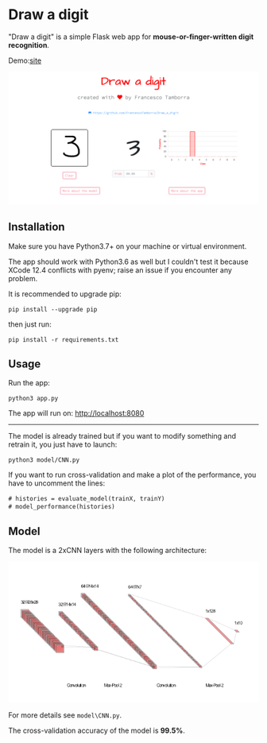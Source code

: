 # Draw a digit

"Draw a digit" is a simple Flask web app for **mouse-or-finger-written digit recognition**.

Demo:[site](https://)

<p align="center">
  <img width="1200" src="/static/images/screenshot_home.png">
</p>


## Installation
Make sure you have Python3.7+ on your machine or virtual environment. 

The app should work with Python3.6 as well but I couldn't test it because XCode 12.4 conflicts with pyenv; raise an issue if you encounter any problem.

It is recommended to upgrade pip:

    pip install --upgrade pip
    
then just run:

    pip install -r requirements.txt
   
## Usage

Run the app:

    python3 app.py
    
The app will run on: [http://localhost:8080](http://localhost:8080/)

---

The model is already trained but if you want to modify something and retrain it, you just have to launch:

    python3 model/CNN.py
    
If you want to run cross-validation and make a plot of the performance, you have to uncomment the lines:

    # histories = evaluate_model(trainX, trainY)
    # model_performance(histories)

## Model

The model is a 2xCNN layers with the following architecture:

![CNN architecture](/static/images/nn.png)

For more details see ``model\CNN.py``.

The cross-validation accuracy of the model is **99.5%**.
    
